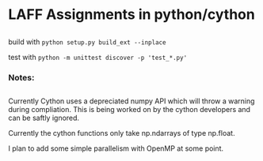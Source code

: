 # LAFF Assignments in python/cython
##

build with `python setup.py build_ext --inplace`

test with `python -m unittest discover -p 'test_*.py'`

### Notes:
##

Currently Cython uses a depreciated numpy API which will throw a warning during compliation. This is being worked on by the cython developers and can be saftly ignored.

Currently the cython functions only take np.ndarrays of type np.float.

I plan to add some simple parallelism with OpenMP at some point.
